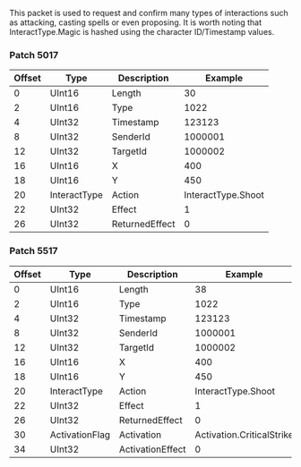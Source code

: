 This packet is used to request and confirm many types of interactions such as attacking, casting spells or even proposing. It is worth noting that InteractType.Magic is hashed using the character ID/Timestamp values.

### Patch 5017

| Offset | Type | Description | Example |
| -------- | -------- | -------- | -------- |
| 0 | UInt16 | Length | 30 |
| 2 | UInt16 | Type | 1022 |
| 4 | UInt32 | Timestamp | 123123 |
| 8 | UInt32 | SenderId | 1000001 |
| 12 | UInt32 | TargetId | 1000002 |
| 16 | UInt16 | X | 400 |
| 18 | UInt16 | Y | 450 |
| 20 | InteractType | Action | InteractType.Shoot |
| 22 | UInt32 | Effect | 1 |
| 26 | UInt32 | ReturnedEffect | 0 |

### Patch 5517

| Offset | Type | Description | Example |
| -------- | -------- | -------- | -------- |
| 0 | UInt16 | Length | 38 |
| 2 | UInt16 | Type | 1022 |
| 4 | UInt32 | Timestamp | 123123 |
| 8 | UInt32 | SenderId | 1000001 |
| 12 | UInt32 | TargetId | 1000002 |
| 16 | UInt16 | X | 400 |
| 18 | UInt16 | Y | 450 |
| 20 | InteractType | Action | InteractType.Shoot |
| 22 | UInt32 | Effect | 1 |
| 26 | UInt32 | ReturnedEffect | 0 |
| 30 | ActivationFlag | Activation | Activation.CriticalStrike |
| 34 | UInt32 | ActivationEffect | 0 |
